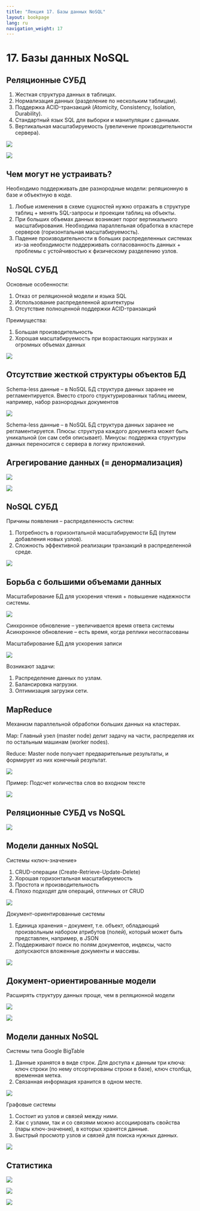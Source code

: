 ```yaml
---
title: "Лекция 17. Базы данных NoSQL"
layout: bookpage
lang: ru
navigation_weight: 17
---
```


# 17. Базы данных NoSQL

## Реляционные СУБД

1. Жесткая структура данных в таблицах.
2. Нормализация данных (разделение по нескольким таблицам).
3. Поддержка ACID-транзакций (Atomicity, Consistency, Isolation, Durability).
4. Стандартный язык SQL для выборки и манипуляции с данными.
5. Вертикальная масштабируемость (увеличение производительности сервера).

![](../assets/images/17_1.jpg)

![](../assets/images/17_2.jpg)

## Чем могут не устраивать?

Необходимо поддерживать две разнородные модели:
реляционную в базе и объектную в коде.
1. Любые изменения в схеме сущностей нужно отражать в структуре таблиц + менять SQL-запросы и проекции таблиц на объекты.
2. При больших объемах данных возникает порог вертикального масштабирования. Необходима параллельная обработка в кластере серверов (горизонтальная масштабируемость).
3. Падение производительности в больших распределенных системах из-за необходимости поддерживать согласованность данных + проблемы с устойчивостью к
физическому разделению узлов.

## NoSQL СУБД

Основные особенности:

1. Отказ от реляционной модели и языка SQL
2. Использование распределенной архитектуры
3. Отсутствие полноценной поддержки ACID-транзакций


Преимущества:

1. Большая производительность
2. Хорошая масштабируемость при возрастающих нагрузках и огромных объемах данных

![](../assets/images/17_3.jpg)

## Отсутствие жесткой структуры объектов БД

Schema-less данные – в NoSQL БД структура данных заранее не
регламентируется.
Вместо строго структурированных таблиц имеем, например, набор
разнородных документов

![](../assets/images/17_4.jpg)

Schema-less данные – в NoSQL БД структура данных заранее
не регламентируется.
Плюсы: структура каждого документа может быть уникальной
(он сам себя описывает).
Минусы: поддержка структуры данных переносится с сервера
в логику приложений.

## Агрегирование данных (= денормализация)

![](../assets/images/17_5.jpg)

![](../assets/images/17_6.jpg)

## NoSQL СУБД

Причины появления – распределенность систем:
1. Потребность в горизонтальной масштабируемости БД (путем добавления новых узлов).
2. Сложность эффективной реализации транзакций в распределенной среде.

![](../assets/images/17_7.jpg)

## Борьба с большими объемами данных

Масштабирование БД для ускорения чтения + повышение надежности системы.

![](../assets/images/17_8.jpg)

Синхронное обновление – увеличивается время ответа системы
Асинхронное обновление – есть время, когда реплики несогласованы

Масштабирование БД для ускорения записи

![](../assets/images/17_9.jpg)

Возникают задачи:
1. Распределение данных по узлам.
2. Балансировка нагрузки.
3. Оптимизация загрузки сети.

## MapReduce

Механизм параллельной обработки больших данных на
кластерах.

Map: Главный узел (master node) делит задачу на части, распределяя их по остальным машинам (worker nodes).

Reduce: Master node получает предварительные результаты, и формирует из них конечный результат.

![](../assets/images/17_10.jpg)

Пример: Подсчет количества слов во входном тексте

![](../assets/images/17_11.jpg)

## Реляционные СУБД vs NoSQL

![](../assets/images/17_12.jpg)

## Модели данных NoSQL

Системы «ключ-значение»
1. CRUD-операции (Create-Retrieve-Update-Delete)
2. Хорошая горизонтальная масштабируемость
3. Простота и производительность
4. Плохо подходят для операций, отличных от CRUD

![](../assets/images/17_13.jpg)

Документ-ориентированные системы
1. Единица хранения – документ, т.е. объект, обладающий произвольным набором атрибутов (полей), который может быть представлен, например, в JSON
2. Поддерживают поиск по полям документов, индексы, часто допускаются вложенные документы и массивы.

![](../assets/images/17_14.jpg)

## Документ-ориентированные модели

Расширять структуру данных проще, чем в реляционной модели

![](../assets/images/17_15.jpg)

![](../assets/images/17_16.jpg)

## Модели данных NoSQL

Системы типа Google BigTable
1. Данные хранятся в виде строк. Для доступа к данным три ключа: ключ строки (по нему отсортированы строки в базе), ключ столбца, временная метка.
2. Связанная информация хранится в одном месте.

![](../assets/images/17_17.jpg)

Графовые системы

1. Состоит из узлов и связей между ними.
2. Как с узлами, так и со связями можно ассоциировать свойства (пары ключ-значение), в которых хранятся данные.
3. Быстрый просмотр узлов и связей для поиска нужных данных.

![](../assets/images/17_18.jpg)

## Статистика

![](../assets/images/17_01.jpg)

![](../assets/images/17_02.jpg)

![](../assets/images/17_03.jpg)
